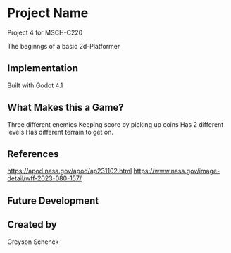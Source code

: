 # Project Name
Project 4 for MSCH-C220

The beginngs of a basic 2d-Platformer
## Implementation
Built with Godot 4.1
## What Makes this a Game?
Three different enemies
Keeping score by picking up coins
Has 2 different levels
Has different terrain to get on.

## References
https://apod.nasa.gov/apod/ap231102.html
https://www.nasa.gov/image-detail/wff-2023-080-157/
## Future Development

## Created by

Greyson Schenck
